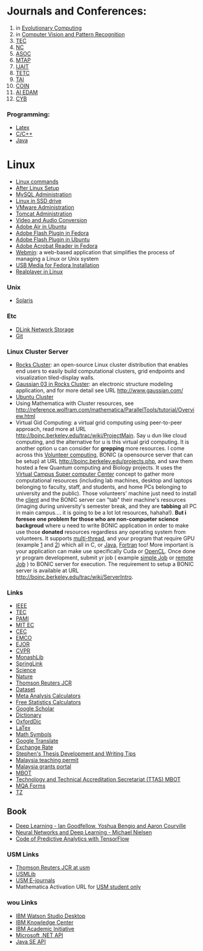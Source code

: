 # Journals and Conferences:

1. in [Evolutionary Computing](http://scholar.google.com.hk/citations?hl=en&view_op=search_venues&vq=Evolutionary+computing)
2. in [Computer Vision and Pattern Recognition](http://scholar.google.com.hk/citations?view_op=top_venues&hl=en&vq=eng_computervisionpatternrecognition)
3. [TEC](https://mc.manuscriptcentral.com/tevc-ieee)
4. [NC](https://ees.elsevier.com/neucom/)
5. [ASOC](https://ees.elsevier.com/asoc/)
6. [MTAP](https://www.editorialmanager.com/mtap/Default.aspx)
7. [IJAIT](https://www.editorialmanager.com/ijait/)
7. [TETC](https://mc.manuscriptcentral.com/tetc-cs)
7. [TAI](https://mc.manuscriptcentral.com/tai-ieee)
10. [COIN](https://mc.manuscriptcentral.com/coin)
10. [AI EDAM](https://mc.manuscriptcentral.com/aie)
10. [CYB](https://mc.manuscriptcentral.com/cyb-ieee)

### Programming:

* [Latex](Latex)
* [C/C++](C-and-C-Plus-Plus)
* [Java](Java)

# Linux 

* [Linux commands](Linux-Commands)
* [After Linux Setup](After-Linux-Setup)
* [MySQL Administration](MySQL-Administration)
* [Linux in SSD drive](Linux-in-SSD-Drive)
* [VMware Administration](VMware-Administration)
* [Tomcat Administration](Tomcat-Administration)
* [Video and Audio Conversion](Video-and-Audio-Conversion)
* [Adobe Air in Ubuntu](Adobe-Air-in-Ubuntu)
* [Adobe Flash Plugin in Fedora](Adobe-Flash-Plugin-in-Fedora)
* [Adobe Flash Plugin in Ubuntu](Adobe-Flash-Plugin-in-Ubuntu)
* [Adobe Acrobat Reader in Fedora](Adobe-Acrobat-Reader-in-Fedora)
* [Webmin](http://doxfer.webmin.com/Webmin/Installation): a web-based application that simplifies the process of managing a Linux or Unix system
* [USB Media for Fedora Installation](USB-Media-for-Fedora-Installation)
* [Realplayer in Linux](Realplayer-in-Linux)

### Unix

* [Solaris](Solaris)

### Etc

* [DLink Network Storage](DLink-Network-Storage)
* [Git](Git)

### Linux Cluster Server

* [Rocks Cluster](Rocks-Cluster): an open-source Linux cluster distribution that enables end users to easily build computational clusters, grid endpoints and visualization tiled-display walls.
* [Gaussian 03 in Rocks Cluster](Gaussian-03): an electronic structure modeling application, and for more detail see URL http://www.gaussian.com/
* [Ubuntu Cluster](Ubuntu-Cluster)
* Using Mathematica with Cluster resources, see http://reference.wolfram.com/mathematica/ParallelTools/tutorial/Overview.html
* Virtual Gid Computing: a virtual grid computing using peer-to-peer approach, read more at URL http://boinc.berkeley.edu/trac/wiki/ProjectMain. Say u dun like cloud computing, and the alternative for u is this virtual grid computing. It is another option u can consider for **grepping** more resources. I come across this [Volunteer computing](http://boinc.berkeley.edu/trac/wiki/VolunteerComputing), BONIC (a opensource server that can be setup) at URL http://boinc.berkeley.edu/projects.php, and saw them hosted a few Quantum computing and Biology projects. It uses the [Virtual Campus Super computer Center](http://boinc.berkeley.edu/trac/wiki/VirtualCampusSupercomputerCenter) concept to gather more computational resources (including lab machines, desktop and laptops belonging to faculty, staff, and students, and home PCs belonging to university and the public). Those volunteers' machine just need to install the [client](http://boinc.berkeley.edu/download.php) and the BONIC server can "tab" their machine's resources (imaging during university's semester break, and they are **tabbing** all PC in main campus.... it is going to be a lot lot resources, hahaha!). **But i foresee one problem for those who are non-compueter science backgroud** where u need to write BONIC application in order to make use those **donated** resources regardless any operating system from volunteers. It supports [multi-thread](http://boinc.berkeley.edu/trac/wiki/AppMultiThread), and your program that require GPU (example [1](http://boinc.berkeley.edu/trac/wiki/AppCoprocessor) and [2](http://boinc.berkeley.edu/trac/wiki/CudaApps)) which all in C, or [Java](http://boinc.berkeley.edu/trac/wiki/JavaApps), [Fortran](http://boinc.berkeley.edu/trac/wiki/FortranApps) too! More important is your application can make use specifically Cuda or [OpenCL](http://boinc.berkeley.edu/trac/wiki/GPUApp). Once done yr program development, submit yr job ( example [simple Job](http://boinc.berkeley.edu/trac/wiki/SingleJob) or [remote Job](http://boinc.berkeley.edu/trac/wiki/RemoteJob) ) to BONIC server for execution. The requirement to setup a BONIC server is available at URL http://boinc.berkeley.edu/trac/wiki/ServerIntro. 

### Links 

* [IEEE](http://ieeexplore.ieee.org.ezproxy.lib.monash.edu.au/Xplore/home.jsp)
* [TEC](http://ieeexplore.ieee.org.ezproxy.lib.monash.edu.au/xpl/RecentIssue.jsp?punumber=4235)
* [PAMI](http://ieeexplore.ieee.org.ezproxy.lib.monash.edu.au/xpl/RecentIssue.jsp?punumber=34)
* [MIT EC](http://dl.acm.org.ezproxy.lib.monash.edu.au/citation.cfm?id=J277&picked=prox)
* [CEC](http://ieeexplore.ieee.org.ezproxy.lib.monash.edu.au/xpl/mostRecentIssue.jsp?punumber=6241678)
* [EMCO](http://link.springer.com.ezproxy.lib.monash.edu.au/book/10.1007/978-3-642-37140-0)
* [EJOR](http://www.sciencedirect.com.ezproxy.lib.monash.edu.au/science/journal/03772217)
* [CVPR](http://ieeexplore.ieee.org.ezproxy.lib.monash.edu.au/xpl/conhome.jsp?punumber=1000147)
* [MonashLib](http://search.lib.monash.edu/primo_library/libweb/action/search.do?vid=MON)
* [SpringLink](http://link.springer.com.ezproxy.lib.monash.edu.au/)
* [Science](http://www.sciencemag.org.ezproxy.lib.monash.edu.au/journals)
* [Nature](http://www.nature.com.ezproxy.lib.monash.edu.au/nature/archive/index.html)
* [Thomson Reuters JCR](https://jcr-incites-thomsonreuters-com.ezproxy.lib.monash.edu.au/JCRMasterSearchAction.action)
* [Dataset](https://www.kdnuggets.com/datasets/index.html)
* [Meta Analysis Calculators](http://www.lyonsmorris.com/ma1/)
* [Free Statistics Calculators](http://www.danielsoper.com/statcalc3/)
* [Google Scholar](http://scholar.google.com.my/schhp)
* [Dictionary](http://dictionary.reference.com/)
* [OxfordDic](http://www.oed.com.ezproxy.lib.monash.edu.au/)
* [LaTex](http://en.wikibooks.org/wiki/LaTeX/)
* [Math Symbols](http://en.wikipedia.org/wiki/Table_of_mathematical_symbols)
* [Google Translate](http://translate.google.com.my/?hl=en#auto/zh-TW/)
* [Exchange Rate](http://www.bnm.gov.my/index.php?ch=statistic&pg=stats_exchangerates)
* [Stephen's Thesis Development and Writing Tips](http://www.ccs.neu.edu/home/intille/teaching/advising/tips.htm)
* [Malaysia teaching permit](https://eipts.mohe.gov.my/eipts/)
* [Malaysia grants portal](http://mygrants.gov.my)
* [MBOT](https://www.mbot.org.my/secure/login/)
* [Technology and Technical Accreditation Secretariat (TTAS) MBOT](http://e-papp.ttasmbot.org.my)
* [MQA Forms](http://www.mqa.gov.my/portalmqav3/red/en/pubs_form.cfm)
* [TZ](http://203.64.78.182/scaswebadmin/annoclaslist.aspx)

## Book
* [Deep Learning - Ian Goodfellow, Yoshua Bengio and Aaron Courville](http://www.deeplearningbook.org/)
* [Neural Networks and Deep Learning - Michael Nielsen](http://neuralnetworksanddeeplearning.com/)
* [Code of Predictive Analytics with TensorFlow](https://github.com/PacktPublishing/Predictive-Analytics-with-TensorFlow)


### USM Links

* [Thomson Reuters JCR at usm](https://jcr.incites.thomsonreuters.com/)
* [USMLib](http://www.lib.usm.my/index.php/ms/)
* [USM E-journals](http://atoz.ebsco.com/titles.asp?Id=3777&uc=Admin&sid=10425351&TabID=2)
* Mathematica Activation URL for [USM student only](https://user.wolfram.com/portal/requestAK/506f8a2585f11524c0d64de6d0589e4f427ba1af)

### wou Links
* [IBM Watson Studio Desktop](https://www.ibm.com/products/watson-studio-desktop/pricing) 
* [IBM Knowledge Center](https://www.ibm.com/support/knowledgecenter/)
* [IBM Academic Initiative](https://my15.digitalexperience.ibm.com/b73a5759-c6a6-4033-ab6b-d9d4f9a6d65b/dxsites/151914d1-03d2-48fe-97d9-d21166848e65/home)
* [Microsoft .NET API](https://docs.microsoft.com/en-us/dotnet/api/)
* [Java SE API](https://docs.oracle.com/en/java/javase/index.html)
